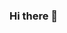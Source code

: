 ### Hi there 👋

<!--
**Matiascostanzo/Matiascostanzo** is a ✨ _special_ ✨ repository because its `README.md` (this file) appears on your GitHub profile.

Here are some ideas to get you started:

- 🔭 I’m currently working on A simulator of a travel booking website with HTML, Scss and JavaScript
- 🌱 I’m currently learning JavaScript 
- 👯 I’m looking to an opportunity to improve my skills in my first job 
-

- 📫 How to reach me: matiascostanzo@live.com.mx
-->
